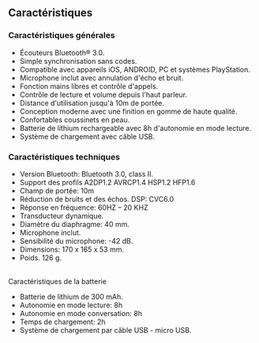 ## Caractéristiques


### Caractéristiques générales

- Écouteurs Bluetooth® 3.0.
- Simple synchronisation sans codes.
- Compatible avec appareils iOS, ANDROID, PC et systèmes PlayStation.
- Microphone inclut avec annulation d'écho et bruit.
- Fonction mains libres et contrôle d'appels.
- Contrôle de lecture et volume depuis l'haut parleur.
- Distance d'utilisation jusqu'à 10m de portée.
- Conception moderne avec une finition en gomme de haute qualité.
- Confortables coussinets en peau.
- Batterie de lithium rechargeable avec 8h d'autonomie en mode lecture.
- Système de chargement avec câble USB.


### Caractéristiques techniques

- Version Bluetooth: Bluetooth 3.0, class II.
- Support des profils A2DP1.2 AVRCP1.4 HSP1.2 HFP1.6
- Champ de portée: 10m
- Réduction de bruits et des échos. DSP: CVC6.0
- Réponse en fréquence: 60HZ – 20 KHZ
- Transducteur dynamique.
- Diamètre du diaphragme: 40 mm.
- Microphone inclut.
- Sensibilité du microphone: -42 dB.
- Dimensions: 170 x 165 x 53 mm.
- Poids. 126 g.

<br/>
Caractéristiques de la batterie<br/>

- Batterie de lithium de 300 mAh.
- Autonomie en mode lecture: 8h
- Autonomie en mode conversation: 8h
- Temps de chargement: 2h
- Système de chargement par câble USB - micro USB.
